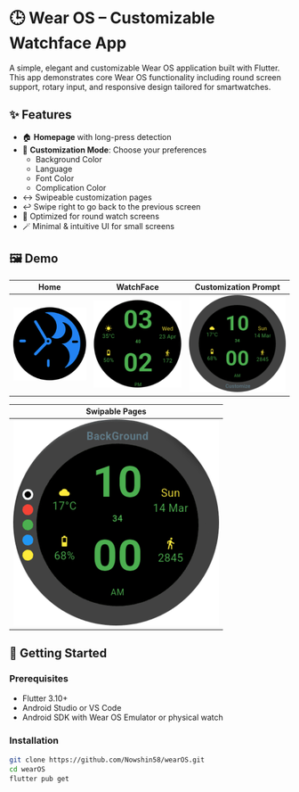 # 🕒 Wear OS – Customizable Watchface App

A simple, elegant and customizable Wear OS application built with Flutter. This app demonstrates core Wear OS functionality including round screen support, rotary input, and responsive design tailored for smartwatches.

## ✨ Features

- 🏠 **Homepage** with long-press detection
- 🎨 **Customization Mode**: Choose your preferences
  - Background Color
  - Language
  - Font Color
  - Complication Color
- ↔️ Swipeable customization pages
- ↩️ Swipe right to go back to the previous screen
- 🧭 Optimized for round watch screens
- 🪄 Minimal & intuitive UI for small screens


## 🖼️ Demo

| Home | WatchFace | Customization Prompt |
|------|-----------|----------------------|
| ![](assets/screenshots/logo.png) | ![](assets/screenshots/watchface.png) | ![](assets/screenshots/customize.png) | 

| Swipable Pages |
|----------------|
| ![](assets/screenshots/background.png) | ![](assets/screenshots/language.png) | ![](assets/screenshots/font_color.png) | ![](assets/screenshots/complication_color.png) |


## 🚀 Getting Started

### Prerequisites

- Flutter 3.10+
- Android Studio or VS Code
- Android SDK with Wear OS Emulator or physical watch

### Installation

```bash
git clone https://github.com/Nowshin58/wearOS.git
cd wearOS
flutter pub get
